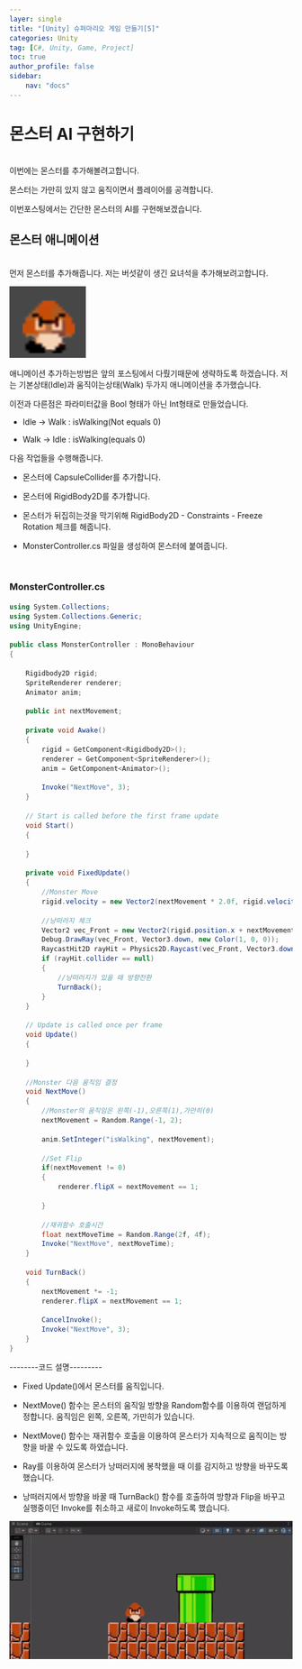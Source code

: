 ```yaml
---
layer: single
title: "[Unity] 슈퍼마리오 게임 만들기[5]"
categories: Unity
tag: [C#, Unity, Game, Project]
toc: true
author_profile: false
sidebar: 
    nav: "docs"
---
```




# 몬스터 AI 구현하기

<br/>
이번에는 몬스터를 추가해볼려고합니다.

몬스터는 가만히 있지 않고 움직이면서 플레이어를 공격합니다.

이번포스팅에서는 간단한 몬스터의 AI를 구현해보겠습니다.
<br/>




## 몬스터 애니메이션

<br/>
먼저 몬스터를 추가해줍니다. 저는 버섯같이 생긴 요녀석을 추가해보려고합니다.

![image](/images/2023-07-25/capture_1.png)


애니메이션 추가하는방법은 앞의 포스팅에서 다뤘기때문에 생략하도록 하겠습니다.
저는 기본상태(Idle)과 움직이는상태(Walk) 두가지 애니메이션을 추가했습니다.

이전과 다른점은 파라미터값을 Bool 형태가 아닌 Int형태로 만들었습니다.

- Idle -> Walk : isWalking(Not equals 0)

- Walk -> Idle : isWalking(equals 0)

다음 작업들을 수행해줍니다.

- 몬스터에 CapsuleCollider를 추가합니다.

- 몬스터에 RigidBody2D를 추가합니다.

- 몬스터가 뒤집히는것을 막기위해 RigidBody2D - Constraints - Freeze Rotation 체크를 해줍니다.

- MonsterController.cs 파일을 생성하여 몬스터에 붙여줍니다.
<br/>


### MonsterController.cs

```c#
using System.Collections;
using System.Collections.Generic;
using UnityEngine;

public class MonsterController : MonoBehaviour
{

    Rigidbody2D rigid;
    SpriteRenderer renderer;
    Animator anim;

    public int nextMovement;

    private void Awake()
    {
        rigid = GetComponent<Rigidbody2D>();
        renderer = GetComponent<SpriteRenderer>();
        anim = GetComponent<Animator>();

        Invoke("NextMove", 3);
    }

    // Start is called before the first frame update
    void Start()
    {

    }

    private void FixedUpdate()
    {
        //Monster Move
        rigid.velocity = new Vector2(nextMovement * 2.0f, rigid.velocity.y);

        //낭떠러지 체크
        Vector2 vec_Front = new Vector2(rigid.position.x + nextMovement * 0.5f, rigid.position.y);
        Debug.DrawRay(vec_Front, Vector3.down, new Color(1, 0, 0));
        RaycastHit2D rayHit = Physics2D.Raycast(vec_Front, Vector3.down, 1, LayerMask.GetMask("Floor"));
        if (rayHit.collider == null)
        {
            //낭떠러지가 있을 때 방향전환
            TurnBack();
        }
    }

    // Update is called once per frame
    void Update()
    {

    }

    //Monster 다음 움직임 결정
    void NextMove()
    {
        //Monster의 움직임은 왼쪽(-1),오른쪽(1),가만히(0)
        nextMovement = Random.Range(-1, 2);

        anim.SetInteger("isWalking", nextMovement);

        //Set Flip
        if(nextMovement != 0)
        {
            renderer.flipX = nextMovement == 1;

        }

        //재귀함수 호출시간
        float nextMoveTime = Random.Range(2f, 4f);
        Invoke("NextMove", nextMoveTime);
    }

    void TurnBack()
    {
        nextMovement *= -1;
        renderer.flipX = nextMovement == 1;

        CancelInvoke();
        Invoke("NextMove", 3);
    }
}
```

--------코드 설명---------

- Fixed Update()에서 몬스터를 움직입니다.

- NextMove() 함수는 몬스터의 움직일 방향을 Random함수를 이용하여 랜덤하게 정합니다. 움직임은 왼쪽, 오른쪽, 가만히가 있습니다.

- NextMove() 함수는 재귀함수 호출을 이용하여 몬스터가 지속적으로 움직이는 방향을 바꿀 수 있도록 하였습니다.

- Ray를 이용하여 몬스터가 낭떠러지에 봉착했을 때 이를 감지하고 방향을 바꾸도록 했습니다.

- 낭떠러지에서 방향을 바꿀 때 TurnBack() 함수를 호출하여 방향과 Flip을 바꾸고 실행중이던 Invoke를 취소하고 새로이 Invoke하도록 했습니다.



![image](/images/2023-07-25/capture_2.gif)